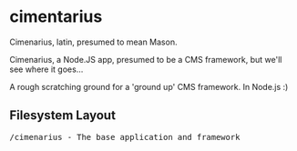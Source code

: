 cimentarius
===========

Cimenarius, latin, presumed to mean Mason.

Cimenarius, a Node.JS app, presumed to be a CMS framework, but we'll see where it goes...

A rough scratching ground for a 'ground up' CMS framework. In Node.js :)

Filesystem Layout
-----------------

<pre>
/cimenarius - The base application and framework

</pre>
